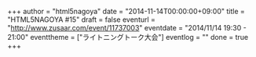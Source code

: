 +++
author = "html5nagoya"
date = "2014-11-14T00:00:00+09:00"
title = "HTML5NAGOYA #15"
draft = false
eventurl = "http://www.zusaar.com/event/11737003"
eventdate = "2014/11/14 19:30 - 21:00"
eventtheme = ["ライトニングトーク大会"]
eventlog = ""
done = true
+++
